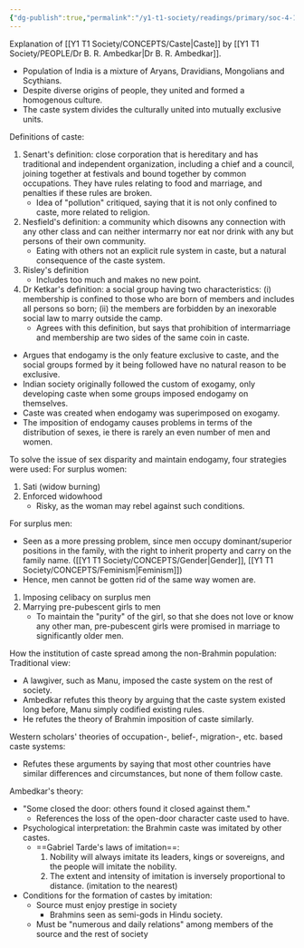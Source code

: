 ```yaml
---
{"dg-publish":true,"permalink":"/y1-t1-society/readings/primary/soc-4-11-ambedkar-castes-in-india-their-mechanism-genesis-and-development/"}
---
```


Explanation of [[Y1 T1 Society/CONCEPTS/Caste\|Caste]] by [[Y1 T1 Society/PEOPLE/Dr B. R. Ambedkar\|Dr B. R. Ambedkar]].

- Population of India is a mixture of Aryans, Dravidians, Mongolians and Scythians. 
- Despite diverse origins of people, they united and formed a homogenous culture. 
- The caste system divides the culturally united into mutually exclusive units.

Definitions of caste:
1. Senart's definition: close corporation that is hereditary and has traditional and independent organization, including a chief and a council, joining together at festivals and bound together by common occupations. They have rules relating to food and marriage, and penalties if these rules are broken.
	- Idea of "pollution" critiqued, saying that it is not only confined to caste, more related to religion. 
2. Nesfield's definition: a community which disowns any connection with any other class and can neither intermarry nor eat nor drink with any but persons of their own community.
	- Eating with others not an explicit rule system in caste, but a natural consequence of the caste system. 
3. Risley's definition
	- Includes too much and makes no new point. 
4. Dr Ketkar's definition: a social group having two characteristics: (i) membership is confined to those who are born of members and includes all persons so born; (ii) the members are forbidden by an inexorable social law to marry outside the camp.
	- Agrees with this definition, but says that prohibition of intermarriage and membership are two sides of the same coin in caste.

- Argues that endogamy is the only feature exclusive to caste, and the social groups formed by it being followed have no natural reason to be exclusive. 
- Indian society originally followed the custom of exogamy, only developing caste when some groups imposed endogamy on themselves.
- Caste was created when endogamy was superimposed on exogamy.
- The imposition of endogamy causes problems in terms of the distribution of sexes, ie there is rarely an even number of men and women. 

To solve the issue of sex disparity and maintain endogamy, four strategies were used: 
For surplus women:
1. Sati (widow burning)
2. Enforced widowhood 
	- Risky, as the woman may rebel against such conditions.

For surplus men:
- Seen as a more pressing problem, since men occupy dominant/superior positions in the family, with the right to inherit property and carry on the family name. ([[Y1 T1 Society/CONCEPTS/Gender\|Gender]], [[Y1 T1 Society/CONCEPTS/Feminism\|Feminism]])
- Hence, men cannot be gotten rid of the same way women are.
1. Imposing celibacy on surplus men
2. Marrying pre-pubescent girls to men
	- To maintain the "purity" of the girl, so that she does not love or know any other man, pre-pubescent girls were promised in marriage to significantly older men. 

How the institution of caste spread among the non-Brahmin population:
Traditional view:
- A lawgiver, such as Manu, imposed the caste system on the rest of society. 
- Ambedkar refutes this theory by arguing that the caste system existed long before, Manu simply codified existing rules. 
- He refutes the theory of Brahmin imposition of caste similarly.

Western scholars' theories of occupation-, belief-, migration-, etc. based caste systems:
- Refutes these arguments by saying that most other countries have similar differences and circumstances, but none of them follow caste.

Ambedkar's theory:
- "Some closed the door: others found it closed against them."
	- References the loss of the open-door character caste used to have. 
- Psychological interpretation: the Brahmin caste was imitated by other castes.
	- ==Gabriel Tarde's laws of imitation==: 
		1. Nobility will always imitate its leaders, kings or sovereigns, and the people will imitate the nobility. 
		2. The extent and intensity of imitation is inversely proportional to distance. (imitation to the nearest)
- Conditions for the formation of castes by imitation:
	- Source must enjoy prestige in society
		- Brahmins seen as semi-gods in Hindu society.
	- Must be "numerous and daily relations" among members of the source and the rest of society